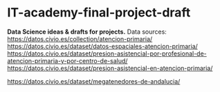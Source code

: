 # IT-academy-final-project-draft
**Data Science ideas & drafts for projects.**
Data sources:
https://datos.civio.es/collection/atencion-primaria/
https://datos.civio.es/dataset/datos-espaciales-atencion-primaria/
https://datos.civio.es/dataset/presion-asistencial-por-profesional-de-atencion-primaria-y-por-centro-de-salud/
https://datos.civio.es/dataset/presion-asistencial-en-atencion-primaria/

https://datos.civio.es/dataset/megatenedores-de-andalucia/
